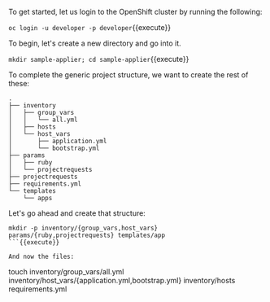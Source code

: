 To get started, let us login to the OpenShift cluster by running the following:

``oc login -u developer -p developer``{{execute}}

To begin, let's create a new directory and go into it.

``mkdir sample-applier; cd sample-applier``{{execute}}

To complete the generic project structure, we want to create the rest of these:

```
.
├── inventory
│   ├── group_vars
│   │   └── all.yml
│   ├── hosts
│   └── host_vars
│       ├── application.yml
│       └── bootstrap.yml
├── params
│   ├── ruby
│   └── projectrequests
├── projectrequests
├── requirements.yml
└── templates
    └── apps
```

Let's go ahead and create that structure:

```
mkdir -p inventory/{group_vars,host_vars} params/{ruby,projectrequests} templates/app
```{{execute}}

And now the files:

``` 
touch inventory/group_vars/all.yml inventory/host_vars/{application.yml,bootstrap.yml} inventory/hosts requirements.yml
```{{execute}}